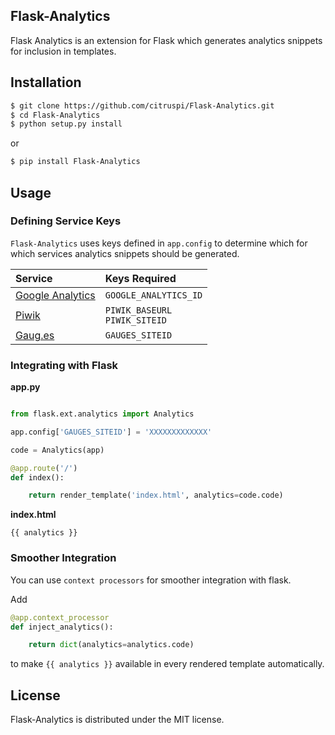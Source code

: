 ## Flask-Analytics

Flask Analytics is an extension for Flask which generates analytics snippets for inclusion in templates.

## Installation

```bash
$ git clone https://github.com/citruspi/Flask-Analytics.git
$ cd Flask-Analytics
$ python setup.py install
```

or

```bash
$ pip install Flask-Analytics
```

## Usage

### Defining Service Keys

`Flask-Analytics` uses keys defined in `app.config` to determine which for which services analytics snippets should be generated.

| Service | Keys Required |
|:--------|:--------------|
| [Google Analytics](http://www.google.com/analytics/) | `GOOGLE_ANALYTICS_ID` |
| [Piwik](http://piwik.org/) | `PIWIK_BASEURL`<br>`PIWIK_SITEID`|
| [Gaug.es](http://gaug.es/) | `GAUGES_SITEID` |

### Integrating with Flask

__app.py__

```python

from flask.ext.analytics import Analytics

app.config['GAUGES_SITEID'] = 'XXXXXXXXXXXXX'

code = Analytics(app)

@app.route('/')
def index():

    return render_template('index.html', analytics=code.code)
```

__index.html__

```
{{ analytics }}
```

### Smoother Integration

You can use `context processors` for smoother integration with flask.

Add

```python
@app.context_processor
def inject_analytics():

    return dict(analytics=analytics.code)
```

to make `{{ analytics }}` available in every rendered template automatically.

## License

Flask-Analytics is distributed under the MIT license.
